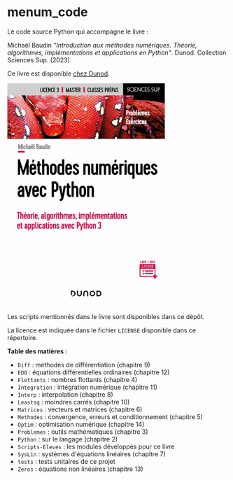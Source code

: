 # menum_code
Le code source Python qui accompagne le livre :

Michaël Baudin _"Introduction aux méthodes numériques. Théorie, algorithmes, implémentations et applications en Python"_. Dunod. Collection Sciences Sup. (2023)

Ce livre est disponible [chez Dunod]( https://www.dunod.com/sciences-techniques/methodes-numeriques-avec-python-theorie-algorithmes-implementation-et).

![Livre Méthodes Numériques](Méthodes-Numériques-Baudin-Dunod-(2023).jpeg)

Les scripts mentionnés dans le livre sont disponibles dans ce dépôt. 

La licence est indiquée dans le fichier `LICENSE` disponible dans ce répertoire.

**Table des matières :**
- `Diff` : méthodes de différentiation (chapitre 9)
- `EDO` : équations différentielles ordinaires (chapitre 12)
- `Flottants` : nombres flottants (chapitre 4)
- `Integration` : intégration numérique (chapitre 11)
- `Interp` : interpolation (chapitre 8)
- `Leastsq` : moindres carrés (chapitre 10)
- `Matrices` : vecteurs et matrices (chapitre 6)
- `Methodes` : convergence, erreurs et conditionnement (chapitre 5)
- `Optim` : optimisation numérique (chapitre 14)
- `Problemes` : outils mathématiques (chapitre 3)
- `Python` : sur le langage (chapitre 2)
- `Scripts-Eleves` : les modules développés pour ce livre
- `SysLin` : systèmes d'équations linéaires (chapitre 7)
- `tests` : tests unitaires de ce projet
- `Zeros` : équations non linéaires (chapitre 13)
